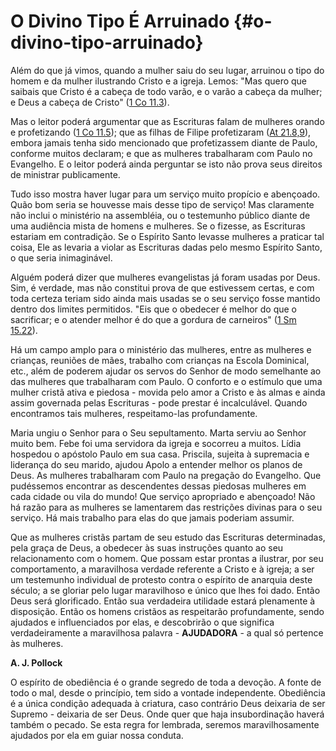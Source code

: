 # O Divino Tipo É Arruinado {#o-divino-tipo-arruinado}

Além do que já vimos, quando a mulher saiu do seu lugar, arruinou o tipo do homem e da mulher ilustrando Cristo e a igreja. Lemos: &quot;Mas quero que saibais que Cristo é a cabeça de todo varão, e o varão a cabeça da mulher; e Deus a cabeça de Cristo&quot; ([1 Co 11.3](http://bibliaonline.com.br/acf/1co/11/3)).

Mas o leitor poderá argumentar que as Escrituras falam de mulheres orando e profetizando ([1 Co 11.5](http://bibliaonline.com.br/acf/1co/11/5)); que as filhas de Filipe profetizaram ([At 21.8,9](http://bibliaonline.com.br/acf/atos/21/8,9)), embora jamais tenha sido mencionado que profetizassem diante de Paulo, conforme muitos declaram; e que as mulheres trabalharam com Paulo no Evangelho. E o leitor poderá ainda perguntar se isto não prova seus direitos de ministrar publicamente.

Tudo isso mostra haver lugar para um serviço muito propício e abençoado. Quão bom seria se houvesse mais desse tipo de serviço! Mas claramente não inclui o ministério na assembléia, ou o testemunho público diante de uma audiência mista de homens e mulheres. Se o fizesse, as Escrituras estariam em contradição. Se o Espírito Santo levasse mulheres a praticar tal coisa, Ele as levaria a violar as Escrituras dadas pelo mesmo Espírito Santo, o que seria inimaginável.

Alguém poderá dizer que mulheres evangelistas já foram usadas por Deus. Sim, é verdade, mas não constitui prova de que estivessem certas, e com toda certeza teriam sido ainda mais usadas se o seu serviço fosse mantido dentro dos limites permitidos. &quot;Eis que o obedecer é melhor do que o sacrificar; e o atender melhor é do que a gordura de carneiros&quot; ([1 Sm 15.22](http://bibliaonline.com.br/acf/1sm/15/22)).

Há um campo amplo para o ministério das mulheres, entre as mulheres e crianças, reuniões de mães, trabalho com crianças na Escola Dominical, etc., além de poderem ajudar os servos do Senhor de modo semelhante ao das mulheres que trabalharam com Paulo. O conforto e o estímulo que uma mulher cristã ativa e piedosa - movida pelo amor a Cristo e às almas e ainda assim governada pelas Escrituras - pode prestar é incalculável. Quando encontramos tais mulheres, respeitamo-las profundamente.

Maria ungiu o Senhor para o Seu sepultamento. Marta serviu ao Senhor muito bem. Febe foi uma servidora da igreja e socorreu a muitos. Lídia hospedou o apóstolo Paulo em sua casa. Priscila, sujeita à supremacia e liderança do seu marido, ajudou Apolo a entender melhor os planos de Deus. As mulheres trabalharam com Paulo na pregação do Evangelho. Que pudéssemos encontrar as descendentes dessas piedosas mulheres em cada cidade ou vila do mundo! Que serviço apropriado e abençoado! Não há razão para as mulheres se lamentarem das restrições divinas para o seu serviço. Há mais trabalho para elas do que jamais poderiam assumir.

Que as mulheres cristãs partam de seu estudo das Escrituras determinadas, pela graça de Deus, a obedecer às suas instruções quanto ao seu relacionamento com o homem. Que possam estar prontas a ilustrar, por seu comportamento, a maravilhosa verdade referente a Cristo e à igreja; a ser um testemunho individual de protesto contra o espírito de anarquia deste século; a se gloriar pelo lugar maravilhoso e único que lhes foi dado. Então Deus será glorificado. Então sua verdadeira utilidade estará plenamente à disposição. Então os homens cristãos as respeitarão profundamente, sendo ajudados e influenciados por elas, e descobrirão o que significa verdadeiramente a maravilhosa palavra - **AJUDADORA** - a qual só pertence às mulheres.

**A. J. Pollock**

O espírito de obediência é o grande segredo de toda a devoção. A fonte de todo o mal, desde o princípio, tem sido a vontade independente. Obediência é a única condição adequada à criatura, caso contrário Deus deixaria de ser Supremo - deixaria de ser Deus. Onde quer que haja insubordinação haverá também o pecado. Se esta regra for lembrada, seremos maravilhosamente ajudados por ela em guiar nossa conduta.